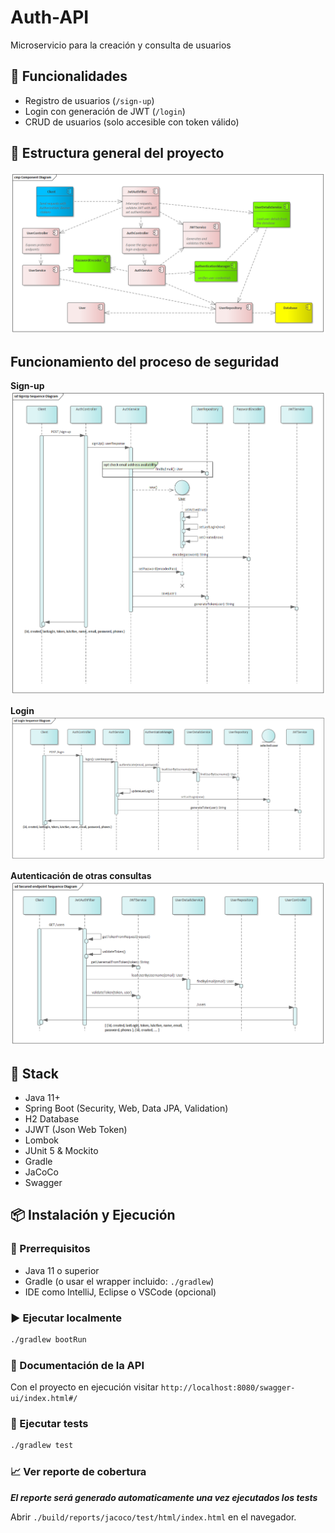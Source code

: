 # Auth-API

Microservicio para la creación y consulta de usuarios

## 📌 Funcionalidades

- Registro de usuarios (`/sign-up`)
- Login con generación de JWT (`/login`)
- CRUD de usuarios (solo accesible con token válido)

## 🧩 Estructura general del proyecto

![components-diagram](./misc/component-diagram.png)

## Funcionamiento del proceso de seguridad

**Sign-up**
![sign-up](./misc/sign-up.png)

**Login**
![login](./misc/login.png)

**Autenticación de otras consultas**
![getUsers](./misc/getUsers.png)

## 🚀 Stack

- Java 11+
- Spring Boot (Security, Web, Data JPA, Validation)
- H2 Database
- JJWT (Json Web Token)
- Lombok
- JUnit 5 & Mockito
- Gradle
- JaCoCo
- Swagger

## 📦 Instalación y Ejecución

### 🔧 Prerrequisitos

- Java 11 o superior
- Gradle (o usar el wrapper incluido: `./gradlew`)
- IDE como IntelliJ, Eclipse o VSCode (opcional)

### ▶️ Ejecutar localmente

```bash
./gradlew bootRun
```

### 📖 Documentación de la API

Con el proyecto en ejecución visitar `http://localhost:8080/swagger-ui/index.html#/`

### 🧪 Ejecutar tests

```bash
./gradlew test
```

### 📈 Ver reporte de cobertura

**_El reporte será generado automaticamente una vez ejecutados los tests_**

Abrir `./build/reports/jacoco/test/html/index.html` en el navegador.
